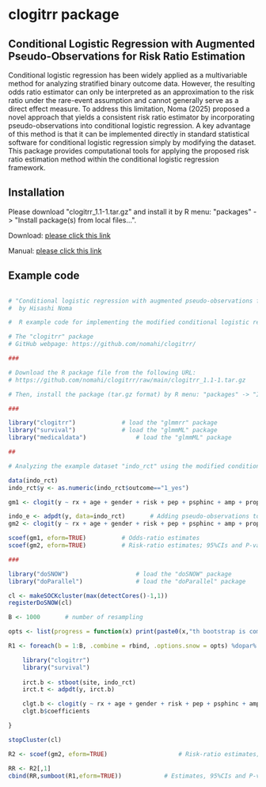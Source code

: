 
# clogitrr package


## Conditional Logistic Regression with Augmented Pseudo-Observations for Risk Ratio Estimation

Conditional logistic regression has been widely applied as a multivariable method for analyzing stratified binary outcome data. However, the resulting odds ratio estimator can only be interpreted as an approximation to the risk ratio under the rare-event assumption and cannot generally serve as a direct effect measure. To address this limitation, Noma (2025) proposed a novel approach that yields a consistent risk ratio estimator by incorporating pseudo-observations into conditional logistic regression. A key advantage of this method is that it can be implemented directly in standard statistical software for conditional logistic regression simply by modifying the dataset. This package provides computational tools for applying the proposed risk ratio estimation method within the conditional logistic regression framework.



## Installation

Please download "clogitrr_1.1-1.tar.gz" and install it by R menu: "packages" -> "Install package(s) from local files...".

Download: [please click this link](https://github.com/nomahi/clogitrr/raw/main/clogitrr_1.1-1.tar.gz)

Manual: [please click this link](https://github.com/nomahi/clogitrr/raw/main/clogitrr_1.1-1.pdf)





## Example code

```r

# "Conditional logistic regression with augmented pseudo-observations for risk ratio estimation"
#  by Hisashi Noma

#  R example code for implementing the modified conditional logistic regression analysis

# The "clogitrr" package
# GitHub webpage: https://github.com/nomahi/clogitrr/

###

# Download the R package file from the following URL:
# https://github.com/nomahi/clogitrr/raw/main/clogitrr_1.1-1.tar.gz

# Then, install the package (tar.gz format) by R menu: "packages" -> "Install package(s) from local files...".

###

library("clogitrr")				# load the "glmmrr" package
library("survival")				# load the "glmmML" package
library("medicaldata")				# load the "glmmML" package

##

# Analyzing the example dataset "indo_rct" using the modified conditional logistic regression analysis

data(indo_rct)
indo_rct$y <- as.numeric(indo_rct$outcome=="1_yes")

gm1 <- clogit(y ~ rx + age + gender + risk + pep + psphinc + amp + prophystent + strata(site), data=indo_rct)

indo_e <- adpdt(y, data=indo_rct)		# Adding pseudo-observations to the original dataset
gm2 <- clogit(y ~ rx + age + gender + risk + pep + psphinc + amp + prophystent + strata(site), data=indo_e)

scoef(gm1, eform=TRUE)			# Odds-ratio estimates
scoef(gm2, eform=TRUE)			# Risk-ratio estimates; 95%CIs and P-values are incorrect (based on the naive model variances)

###

library("doSNOW")					# load the "doSNOW" package
library("doParallel")				# load the "doParallel" package

cl <- makeSOCKcluster(max(detectCores()-1,1))
registerDoSNOW(cl)

B <- 1000		# number of resampling

opts <- list(progress = function(x) print(paste0(x,"th bootstrap is completed.")))

R1 <- foreach(b = 1:B, .combine = rbind, .options.snow = opts) %dopar% {

	library("clogitrr")
	library("survival")
	
	irct.b <- stboot(site, indo_rct)
	irct.t <- adpdt(y, irct.b) 

	clgt.b <- clogit(y ~ rx + age + gender + risk + pep + psphinc + amp + prophystent + strata(site), data=irct.t)		# Modified conditional logistic regression analysis with pseudo-observations
	clgt.b$coefficients

}

stopCluster(cl)

R2 <- scoef(gm2, eform=TRUE)					# Risk-ratio estimates; 95%CIs and P-values are incorrect (based on the naive model variances)

RR <- R2[,1]
cbind(RR,sumboot(R1,eform=TRUE))			# Estimates, 95%CIs and P-values of risk-ratios by bootstrap

